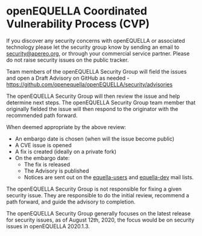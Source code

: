 # openEQUELLA Coordinated Vulnerability Process (CVP)

If you discover any security concerns with openEQUELLA or associated technology please let the security group know by sending an email to <security@apereo.org>, or through your commercial service partner. Please do not raise security issues on the public tracker.

Team members of the openEQUELLA Security Group will field the issues and open a Draft Advisory on GitHub as needed - <https://github.com/openequella/openEQUELLA/security/advisories>

The openEQUELLA Security Group will then review the issue and help determine next steps. The openEQUELLA Security Group team member that originally fielded the issue will then respond to the originator with the recommended path forward.

When deemed appropriate by the above review:

- An embargo date is chosen (when will the issue become public)
- A CVE issue is opened
- A fix is created (ideally on a private fork)
- On the embargo date:
  - The fix is released
  - The Advisory is published
  - Notices are sent out on the [equella-users](https://groups.google.com/a/apereo.org/g/equella-users) and [equella-dev](https://groups.google.com/a/apereo.org/g/equella-dev) mail lists.

The openEQUELLA Security Group is not responsible for fixing a given security issue. They are responsible to do the initial review, recommend a path forward, and guide the advisory to completion.

The openEQUELLA Security Group generally focuses on the latest release for security issues, as of August 12th, 2020, the focus would be on security issues in openEQUELLA 2020.1.3.

